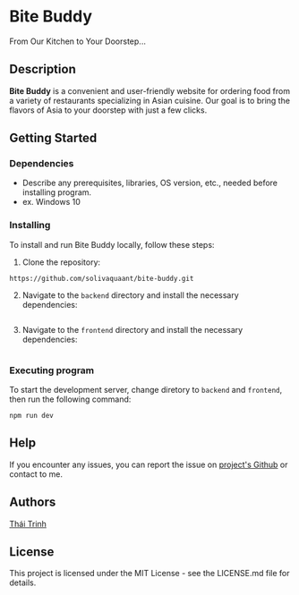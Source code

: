 # Bite Buddy
From Our Kitchen to Your Doorstep...

## Description
**Bite Buddy** is a convenient and user-friendly website for ordering food from a variety of restaurants specializing in Asian cuisine. Our goal is to bring the flavors of Asia to your doorstep with just a few clicks.

## Getting Started

### Dependencies

* Describe any prerequisites, libraries, OS version, etc., needed before installing program.
* ex. Windows 10

### Installing
To install and run Bite Buddy locally, follow these steps:

1. Clone the repository:
```
https://github.com/solivaquaant/bite-buddy.git
```
2. Navigate to the `backend` directory and install the necessary dependencies:
```
```
3. Navigate to the `frontend` directory and install the necessary dependencies:
```
```


### Executing program
To start the development server, change diretory to `backend` and `frontend`, then run the following command:
```
npm run dev
```

## Help
If you encounter any issues, you can report the issue on [project's Github](https://github.com/solivaquaant/bite-buddy.git) or contact to me.

## Authors
[Thái Trinh](https://github.com/solivaquaant)

## License
This project is licensed under the MIT License - see the LICENSE.md file for details.
